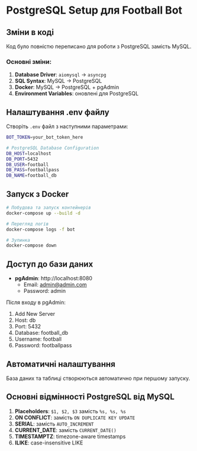 # PostgreSQL Setup для Football Bot

## Зміни в коді

Код було повністю переписано для роботи з PostgreSQL замість MySQL.

### Основні зміни:

1. **Database Driver**: `aiomysql` → `asyncpg`
2. **SQL Syntax**: MySQL → PostgreSQL
3. **Docker**: MySQL → PostgreSQL + pgAdmin
4. **Environment Variables**: оновлені для PostgreSQL

## Налаштування .env файлу

Створіть `.env` файл з наступними параметрами:

```bash
BOT_TOKEN=your_bot_token_here

# PostgreSQL Database Configuration
DB_HOST=localhost
DB_PORT=5432
DB_USER=football
DB_PASS=footballpass
DB_NAME=football_db
```

## Запуск з Docker

```bash
# Побудова та запуск контейнерів
docker-compose up --build -d

# Перегляд логів
docker-compose logs -f bot

# Зупинка
docker-compose down
```

## Доступ до бази даних

- **pgAdmin**: http://localhost:8080
  - Email: admin@admin.com
  - Password: admin

Після входу в pgAdmin:
1. Add New Server
2. Host: db
3. Port: 5432
4. Database: football_db
5. Username: football
6. Password: footballpass

## Автоматичні налаштування

База даних та таблиці створюються автоматично при першому запуску.

## Основні відмінності PostgreSQL від MySQL

1. **Placeholders**: `$1, $2, $3` замість `%s, %s, %s`
2. **ON CONFLICT**: замість `ON DUPLICATE KEY UPDATE`
3. **SERIAL**: замість `AUTO_INCREMENT`
4. **CURRENT_DATE**: замість `CURRENT_DATE()`
5. **TIMESTAMPTZ**: timezone-aware timestamps
6. **ILIKE**: case-insensitive LIKE 
